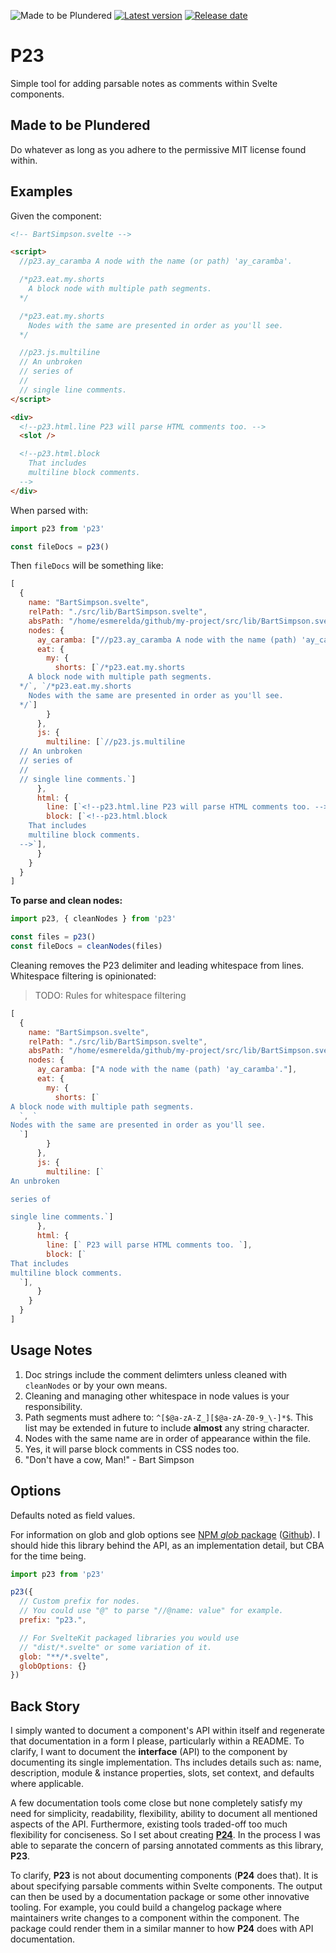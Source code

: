 ![Made to be Plundered](https://img.shields.io/badge/Made%20to%20be%20Plundered-royalblue)
[![Latest version](https://img.shields.io/github/v/release/PaulioRandall/p23)](https://github.com/PaulioRandall/p23/releases)
[![Release date](https://img.shields.io/github/release-date/PaulioRandall/p23)](https://github.com/PaulioRandall/p23/releases)

# P23

Simple tool for adding parsable notes as comments within Svelte components.

## Made to be Plundered

Do whatever as long as you adhere to the permissive MIT license found within.

## Examples

Given the component:

```html
<!-- BartSimpson.svelte -->

<script>
  //p23.ay_caramba A node with the name (or path) 'ay_caramba'.

  /*p23.eat.my.shorts
    A block node with multiple path segments.
  */

  /*p23.eat.my.shorts
    Nodes with the same are presented in order as you'll see.
  */

  //p23.js.multiline
  // An unbroken
  // series of
  //
  // single line comments.
</script>

<div>
  <!--p23.html.line P23 will parse HTML comments too. -->
  <slot />

  <!--p23.html.block
    That includes
    multiline block comments. 
  -->
</div>
```

When parsed with:

```js
import p23 from 'p23'

const fileDocs = p23()
```

Then `fileDocs` will be something like:

```js
[
  {
    name: "BartSimpson.svelte",
    relPath: "./src/lib/BartSimpson.svelte",
    absPath: "/home/esmerelda/github/my-project/src/lib/BartSimpson.svelte",
    nodes: {
      ay_caramba: ["//p23.ay_caramba A node with the name (path) 'ay_caramba'."],
      eat: {
        my: {
          shorts: [`/*p23.eat.my.shorts
    A block node with multiple path segments.
  */`, `/*p23.eat.my.shorts
    Nodes with the same are presented in order as you'll see.
  */`]
        }
      },
      js: {
        multiline: [`//p23.js.multiline
  // An unbroken
  // series of
  //
  // single line comments.`]
      },
      html: {
        line: [`<!--p23.html.line P23 will parse HTML comments too. -->`],
        block: [`<!--p23.html.block
    That includes
    multiline block comments. 
  -->`],
      }
    }
  }
]
```

**To parse and clean nodes:**

```js
import p23, { cleanNodes } from 'p23'

const files = p23()
const fileDocs = cleanNodes(files)
```

Cleaning removes the P23 delimiter and leading whitespace from lines. Whitespace filtering is opinionated:

> TODO: Rules for whitespace filtering

```js
[
  {
    name: "BartSimpson.svelte",
    relPath: "./src/lib/BartSimpson.svelte",
    absPath: "/home/esmerelda/github/my-project/src/lib/BartSimpson.svelte",
    nodes: {
      ay_caramba: ["A node with the name (path) 'ay_caramba'."],
      eat: {
        my: {
          shorts: [`
A block node with multiple path segments.
  `, `
Nodes with the same are presented in order as you'll see.
  `]
        }
      },
      js: {
        multiline: [`
An unbroken

series of

single line comments.`]
      },
      html: {
        line: [` P23 will parse HTML comments too. `],
        block: [`
That includes
multiline block comments. 
  `],
      }
    }
  }
]
```

## Usage Notes

1. Doc strings include the comment delimters unless cleaned with `cleanNodes` or by your own means.
2. Cleaning and managing other whitespace in node values is your responsibility.
3. Path segments must adhere to: `^[$@a-zA-Z_][$@a-zA-Z0-9_\-]*$`. This list may be extended in future to include **almost** any string character.
4. Nodes with the same name are in order of appearance within the file.
5. Yes, it will parse block comments in CSS nodes too.
6. "Don't have a cow, Man!" - Bart Simpson

## Options

Defaults noted as field values. 

For information on glob and glob options see [NPM _glob_ package](https://www.npmjs.com/package/glob) ([Github](https://github.com/isaacs/node-glob)). I should hide this library behind the API, as an implementation detail, but CBA for the time being.

```js
import p23 from 'p23'

p23({
  // Custom prefix for nodes.
  // You could use "@" to parse "//@name: value" for example.
  prefix: "p23.",

  // For SvelteKit packaged libraries you would use
  // "dist/*.svelte" or some variation of it.
  glob: "**/*.svelte",
  globOptions: {}
})
```

## Back Story

I simply wanted to document a component's API within itself and regenerate that documentation in a form I please, particularly within a README. To clarify, I want to document the **interface** (API) to the component by documenting its single implementation. Ths includes details such as: name, description, module & instance properties, slots, set context, and defaults where applicable.

A few documentation tools come close but none completely satisfy my need for simplicity, readability, flexibility, ability to document all mentioned aspects of the API. Furthermore, existing tools traded-off too much flexibility for conciseness. So I set about creating [**P24**](https://github.com/PaulioRandall/p24). In the process I was able to separate the concern of parsing annotated comments as this library, **P23**.

To clarify, **P23** is not about documenting components (**P24** does that). It is about specifying parsable comments within Svelte components. The output can then be used by a documentation package or some other innovative tooling. For example, you could build a changelog package where maintainers write changes to a component within the component. The package could render them in a similar manner to how **P24** does with API documentation.
